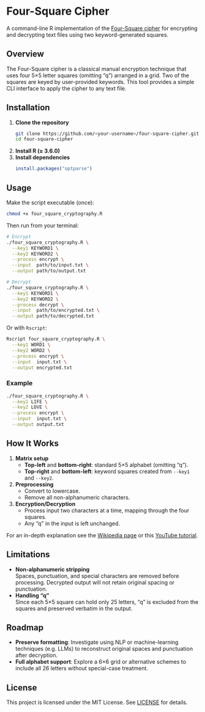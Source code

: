 # Four-Square Cipher

A command-line R implementation of the [Four-Square cipher](https://en.wikipedia.org/wiki/Four-square_cipher) for encrypting and decrypting text files using two keyword-generated squares.

## Overview

The Four-Square cipher is a classical manual encryption technique that uses four 5×5 letter squares (omitting “q”) arranged in a grid. Two of the squares are keyed by user-provided keywords. This tool provides a simple CLI interface to apply the cipher to any text file.

## Installation

1. **Clone the repository**  
   ```bash
   git clone https://github.com/<your-username>/four-square-cipher.git
   cd four-square-cipher
   ```
2. **Install R (≥ 3.6.0)**  
3. **Install dependencies**  
   ```r
   install.packages("optparse")
   ```

## Usage

Make the script executable (once):

```bash
chmod +x four_square_cryptography.R
```

Then run from your terminal:

```bash
# Encrypt
./four_square_cryptography.R \
  --key1 KEYWORD1 \
  --key2 KEYWORD2 \
  --process encrypt \
  --input  path/to/input.txt \
  --output path/to/output.txt

# Decrypt
./four_square_cryptography.R \
  --key1 KEYWORD1 \
  --key2 KEYWORD2 \
  --process decrypt \
  --input  path/to/encrypted.txt \
  --output path/to/decrypted.txt
```

Or with `Rscript`:

```bash
Rscript four_square_cryptography.R \
  --key1 WORD1 \
  --key2 WORD2 \
  --process encrypt \
  --input  input.txt \
  --output encrypted.txt
```

### Example

```bash
./four_square_cryptography.R \
  --key1 LIFE \
  --key2 LOVE \
  --process encrypt \
  --input  input.txt \
  --output output.txt
```

## How It Works

1. **Matrix setup**  
   - **Top-left** and **bottom-right**: standard 5×5 alphabet (omitting “q”).  
   - **Top-right** and **bottom-left**: keyword squares created from `--key1` and `--key2`.  
2. **Preprocessing**  
   - Convert to lowercase.  
   - Remove all non-alphanumeric characters.  
3. **Encryption/Decryption**  
   - Process input two characters at a time, mapping through the four squares.  
   - Any “q” in the input is left unchanged.  

For an in-depth explanation see the [Wikipedia page](https://en.wikipedia.org/wiki/Four-square_cipher) or this [YouTube tutorial](https://www.youtube.com/watch?v=HwiQ7-rL2w0).

## Limitations

- **Non-alphanumeric stripping**  
  Spaces, punctuation, and special characters are removed before processing. Decrypted output will not retain original spacing or punctuation.  
- **Handling “q”**  
  Since each 5×5 square can hold only 25 letters, “q” is excluded from the squares and preserved verbatim in the output.

## Roadmap

- **Preserve formatting**: Investigate using NLP or machine-learning techniques (e.g. LLMs) to reconstruct original spaces and punctuation after decryption.  
- **Full alphabet support**: Explore a 6×6 grid or alternative schemes to include all 26 letters without special-case treatment.

## License

This project is licensed under the MIT License. See [LICENSE](LICENSE) for details.
